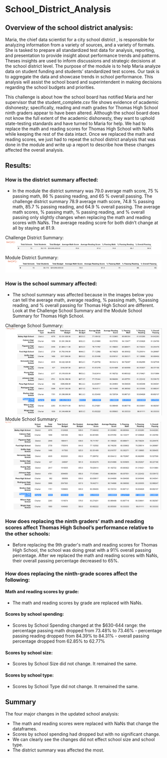 # School_District_Analysis

## Overview of the school district analysis:
  
Maria, the chief data scientist for a city school district , is responsible for analyzing information from a variety of sources, and a variety of formats. She is tasked to prepare all standardized test data for analysis, reporting, and presentation to provide insight about performance trends and patterns. Theses insights are used to inform discussions and strategic decisions at the school district level. The purpose of the module is to help Maria analyze data on student funding and students’ standardized test scores. Our task is to aggregate the data and showcase trends in school performance. This analysis will assist the school board and superintendent in making decisions regarding the school budgets and priorities.

This challenge is about how the school board has notified Maria and her supervisor that the student_complete.csv file shows evidence of academic dishonesty; specifically, reading and math grades for Thomas High School ninth graders appear to have been altered. Although the school board does not know the full extent of the academic dishonesty, they want to uphold state-testing standards and have turned to Maria for help. We had to replace the math and reading scores for Thomas High School with NaNs while keeping the rest of the data intact. Once we replaced the math and reading scores, we just had to repeat the school district analysis that was done in the module and write up a report to describe how these changes affected the overall analysis.

## Results: 
### How is the district summary affected:

- In the module the district summary was 79.0 average math score, 75 % passing math, 86 % passing reading, and 65 % overall passing. The challenge district summary 78.9 average math score, 74.8 % passing math, 85.7 % passing reading, and 64.9 % overall passing. The average math scores, % passing math, % passing reading, and % overall passing only slightly changes when replacing the math and reading scores with NaNs. The average reading score for both didn’t change at all by staying at 81.9. 

Challenge District Summary:
![](district_summary_challenge.PNG)
Module District Summary: 
![](district_summary_module.PNG)

### How is the school summary affected:

- The school summary was affected because in the images below you can tell the average math, average reading, % passing math, %passing reading, and % overall passing for Thomas High School are different. Look at the Challenge School Summary and the Module School Summary for Thomas High School.

Challenge School Summary:
![](School_Summary_challenge.PNG)
Module School Summary:
![](School_Summary_module.PNG)

### How does replacing the ninth graders’ math and reading scores affect Thomas High School’s performance relative to the other schools:

- Before replacing the 9th grader's math and reading scores for Thomas High School, the school was doing great with a 91% overall passing percentage. After we replaced the math and reading scores with NaNs, their overall passing percentage decreased to 65%.

### How does replacing the ninth-grade scores affect the following:

#### Math and reading scores by grade:
- The math and reading scores by grade are replaced with NaNs.
#### Scores by school spending:
- Scores by School Spending changed at the $630-644 range: the percentage passing math dropped from 73.48% to 73.46% - percentage passing reading dropped from 84.39% to 84.31% - overall passing percentage dropped from 62.85% to 62.77%
#### Scores by school size:
- Scores by School Size did not change. It remained the same. 
#### Scores by school type:
- Scores by School Type did not change. It remained the same.

## Summary

The four major changes in the updated school analysis:

- The math and reading scores were replaced with NaNs that change the dataframes.
- Scores by school spending had dropped but with no significant change.
- We can clearly see the changes did not effect school size and school type.
- The district summary was affected the most.